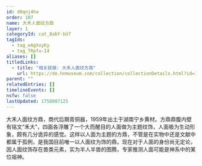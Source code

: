 ```yaml
---
id: d8qnj4ha
order: 107
name: 大禾人面纹方鼎
layer: 1
categoryId: cat_8abY-bU7
tagIds:
  - tag_eAgXxyKy
  - tag_TRpfu-I4
aliases: []
titledLinks:
  - title: "相关链接: 大禾人面纹方鼎"
    url: https://de.hnmuseum.com/collection/collectionDetails.html?id=1002229330094325762&type=index#
parent: ""
relatedEntries: []
timelineEvents: []
nsfw: false
lastUpdated: 1758087125
---
```


大禾人面纹方鼎，商代后期青铜器，1959年出土于湖南宁乡黄材。方鼎鼎腹内壁有铭文“禾大”，四面各浮雕了一个大而醒目的人面做为主题纹饰，人面极为生动形象，颇有几分诡异的感觉。这样以人面为主题的方鼎，不管是在实物中还是文献中都属于孤例，是我国目前唯一以人面纹为饰的鼎。现在对于人面的身份尚无定论，因人面纹饰存在兽类元素，实为半人半兽的图腾，专家推测人面可能是神系中的某位祖神。